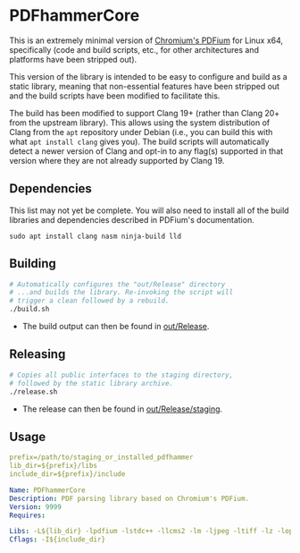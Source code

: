 # PDFhammerCore

This is an extremely minimal version of [Chromium's PDFium](https://pdfium.googlesource.com/pdfium/)
for Linux x64, specifically (code and build scripts, etc., for other architectures and platforms
have been stripped out).

This version of the library is intended to be easy to configure and build as a static library,
meaning that non-essential features have been stripped out and the build scripts have been
modified to facilitate this.

The build has been modified to support Clang 19+ (rather than Clang 20+ from the upstream library).
This allows using the system distribution of Clang from the `apt` repository under Debian (i.e.,
you can build this with what `apt install clang` gives you). The build scripts will automatically
detect a newer version of Clang and opt-in to any flag(s) supported in that version where they are
not already supported by Clang 19.

## Dependencies

This list may not yet be complete. You will also need to install all of the build libraries and
dependencies described in PDFium's documentation.

```
sudo apt install clang nasm ninja-build lld
```

## Building

```bash
# Automatically configures the "out/Release" directory
# ...and builds the library. Re-invoking the script will
# trigger a clean followed by a rebuild.
./build.sh
```

- The build output can then be found in [out/Release](./out/Release).

## Releasing

```bash
# Copies all public interfaces to the staging directory,
# followed by the static library archive.
./release.sh
```

- The release can then be found in [out/Release/staging](./out/Release/staging).

## Usage

```yaml
prefix=/path/to/staging_or_installed_pdfhammer
lib_dir=${prefix}/libs
include_dir=${prefix}/include

Name: PDFhammerCore
Description: PDF parsing library based on Chromium's PDFium.
Version: 9999
Requires:

Libs: -L${lib_dir} -lpdfium -lstdc++ -llcms2 -lm -ljpeg -ltiff -lz -lopenjp2 -licuuc
Cflags: -I${include_dir}
```
